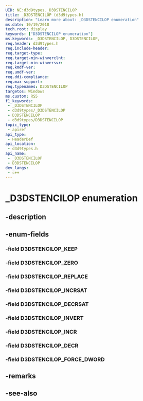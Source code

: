 ```yaml
---
UID: NE:d3d9types._D3DSTENCILOP
title: _D3DSTENCILOP (d3d9types.h)
description: "Learn more about: _D3DSTENCILOP enumeration"
ms.date: 10/19/2018
tech.root: display
keywords: ["D3DSTENCILOP enumeration"]
ms.keywords: _D3DSTENCILOP, D3DSTENCILOP,
req.header: d3d9types.h
req.include-header: 
req.target-type: 
req.target-min-winverclnt: 
req.target-min-winversvr: 
req.kmdf-ver: 
req.umdf-ver: 
req.ddi-compliance: 
req.max-support: 
req.typenames: D3DSTENCILOP
targetos: Windows
ms.custom: RS5
f1_keywords:
 - _D3DSTENCILOP
 - d3d9types/_D3DSTENCILOP
 - D3DSTENCILOP
 - d3d9types/D3DSTENCILOP
topic_type:
 - apiref
api_type:
 - HeaderDef
api_location:
 - d3d9types.h
api_name:
 - _D3DSTENCILOP
 - D3DSTENCILOP
dev_langs:
 - c++
---
```


# _D3DSTENCILOP enumeration


## -description

## -enum-fields

### -field D3DSTENCILOP_KEEP 

### -field D3DSTENCILOP_ZERO 

### -field D3DSTENCILOP_REPLACE 

### -field D3DSTENCILOP_INCRSAT 

### -field D3DSTENCILOP_DECRSAT 

### -field D3DSTENCILOP_INVERT 

### -field D3DSTENCILOP_INCR 

### -field D3DSTENCILOP_DECR 

### -field D3DSTENCILOP_FORCE_DWORD 

## -remarks

## -see-also

